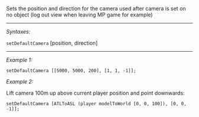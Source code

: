Sets the position and direction for the camera used after camera is set on no object (log out view when leaving MP game for example)


---
*Syntaxes:*

`setDefaultCamera` [position, direction]

---
*Example 1:*

```sqf
setDefaultCamera [[5000, 5000, 200], [1, 1, -1]];
```

*Example 2:*

Lift camera 100m up above current player position and point downwards:

```sqf
setDefaultCamera [ATLToASL (player modelToWorld [0, 0, 100]), [0, 0, -1]];
```